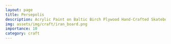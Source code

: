 ```yaml
---
layout: page
title: Persepolis
description: Acrylic Paint on Baltic Birch Plywood Hand-Crafted Skateboard, 2014
img: assets/img/craft/iran_board.png
importance: 10
category: craft
---
```



